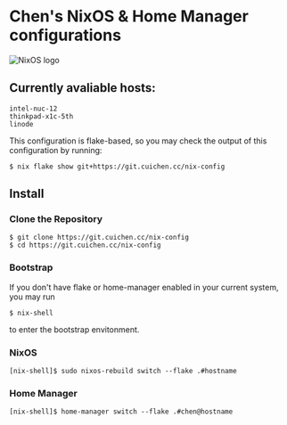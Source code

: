 # Chen's NixOS & Home Manager configurations

![NixOS logo](./assets/nixos.svg.png)

## Currently avaliable hosts:

```
intel-nuc-12
thinkpad-x1c-5th
linode
```

This configuration is flake-based, so you may check the output of this configuration by running:
```console
$ nix flake show git+https://git.cuichen.cc/nix-config
```

## Install

### Clone the Repository

```console
$ git clone https://git.cuichen.cc/nix-config
$ cd https://git.cuichen.cc/nix-config
```

### Bootstrap

If you don't have flake or home-manager enabled in your current system, you may run
```console
$ nix-shell
```
to enter the bootstrap envitonment.

### NixOS

```console
[nix-shell]$ sudo nixos-rebuild switch --flake .#hostname
```

### Home Manager

```console
[nix-shell]$ home-manager switch --flake .#chen@hostname
```
